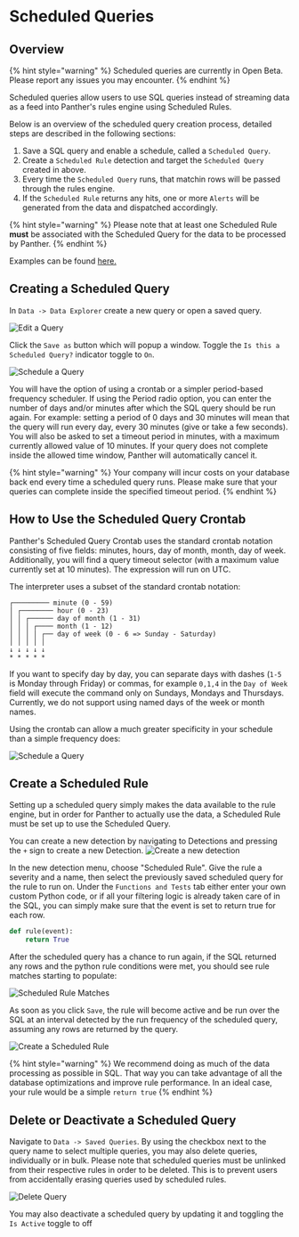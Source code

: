 # Scheduled Queries

## Overview

{% hint style="warning" %}
Scheduled queries are currently in Open Beta. Please report any issues you may encounter.
{% endhint %}

Scheduled queries allow users to use SQL queries instead of streaming data as a feed into Panther's rules engine using Scheduled Rules.

Below is an overview of the scheduled query creation process, detailed steps are described in the following sections:

1. Save a SQL query and enable a schedule, called a `Scheduled Query`.
2. Create a `Scheduled Rule` detection and target the `Scheduled Query` created in above.
3. Every time the `Scheduled Query` runs, that matchin rows will be passed through the rules engine.
4. If the `Scheduled Rule` returns any hits, one or more `Alerts` will be generated from the data and dispatched accordingly.

{% hint style="warning" %}
Please note that at least one Scheduled Rule **must** be associated with the Scheduled Query for the data to be processed by Panther.
{% endhint %}

Examples can be found [here.](example-queries.md#scheduled-queries-and-rules)

## Creating a Scheduled Query

In `Data -> Data Explorer` create a new query or open a saved query.

![Edit a Query](../.gitbook/assets/edit-schedule-query.png)

Click the `Save as` button which will popup a window. Toggle the `Is this a Scheduled Query?` indicator toggle to `On`.

![Schedule a Query](../.gitbook/assets/schedule-query.png)

You will have the option of using a crontab or a simpler period-based frequency scheduler. If using the Period radio option, you can enter the number of days and/or minutes after which the SQL query should be run again. For example: setting a period of 0 days and 30 minutes will mean that the query will run every day, every 30 minutes \(give or take a few seconds\). You will also be asked to set a timeout period in minutes, with a maximum currently allowed value of 10 minutes. If your query does not complete inside the allowed time window, Panther will automatically cancel it.

{% hint style="warning" %}
Your company will incur costs on your database back end every time a scheduled query runs. Please make sure that your queries can complete inside the specified timeout period.
{% endhint %}

## How to Use the Scheduled Query Crontab

Panther's Scheduled Query Crontab uses the standard crontab notation consisting of five fields: minutes, hours, day of month, month, day of week. Additionally, you will find a query timeout selector \(with a maximum value currently set at 10 minutes\). The expression will run on UTC.

The interpreter uses a subset of the standard crontab notation:

```text
┌───────── minute (0 - 59)
│ ┌──────── hour (0 - 23)
│ │ ┌────── day of month (1 - 31)
│ │ │ ┌──── month (1 - 12)
│ │ │ │ ┌── day of week (0 - 6 => Sunday - Saturday)
│ │ │ │ │               
↓ ↓ ↓ ↓ ↓
* * * * *
```

If you want to specify day by day, you can separate days with dashes \(`1-5` is Monday through Friday\) or commas, for example `0,1,4` in the `Day of Week` field will execute the command only on Sundays, Mondays and Thursdays. Currently, we do not support using named days of the week or month names.

Using the crontab can allow a much greater specificity in your schedule than a simple frequency does:

![Schedule a Query](../.gitbook/assets/scheduled-query-crontab.png)

## Create a Scheduled Rule

Setting up a scheduled query simply makes the data available to the rule engine, but in order for Panther to actually use the data, a Scheduled Rule must be set up to use the Scheduled Query.

You can create a new detection by navigating to Detections and pressing the `+` sign to create a new Detection. ![Create a new detection](../.gitbook/assets/new-detection.png)

In the new detection menu, choose "Scheduled Rule". Give the rule a severity and a name, then select the previously saved scheduled query for the rule to run on. Under the `Functions and Tests` tab either enter your own custom Python code, or if all your filtering logic is already taken care of in the SQL, you can simply make sure that the event is set to return true for each row.

```python
def rule(event):
    return True
```

After the scheduled query has a chance to run again, if the SQL returned any rows and the python rule conditions were met, you should see rule matches starting to populate:

![Scheduled Rule Matches](../.gitbook/assets/scheduled-rule-matches.png)

As soon as you click `Save`, the rule will become active and be run over the SQL at an interval detected by the run frequency of the scheduled query, assuming any rows are returned by the query.

![Create a Scheduled Rule](../.gitbook/assets/new-scheduled-rule.png)

{% hint style="warning" %}
We recommend doing as much of the data processing as possible in SQL. That way you can take advantage of all the database optimizations and improve rule performance. In an ideal case, your rule would be a simple `return true`
{% endhint %}

## Delete or Deactivate a Scheduled Query

Navigate to `Data -> Saved Queries`. By using the checkbox next to the query name to select multiple queries, you may also delete queries, individually or in bulk. Please note that scheduled queries must be unlinked from their respective rules in order to be deleted. This is to prevent users from accidentally erasing queries used by scheduled rules.

![Delete Query](../.gitbook/assets/delete-query.png)

You may also deactivate a scheduled query by updating it and toggling the `Is Active` toggle to off

